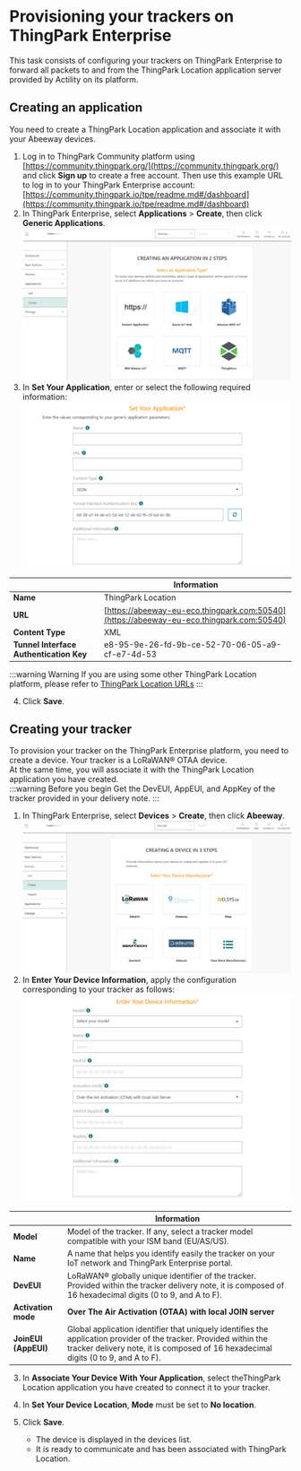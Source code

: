 # Provisioning your trackers on ThingPark Enterprise
This task consists of configuring your trackers on ThingPark Enterprise to forward all packets to and from the ThingPark Location application server provided by Actility on its platform.
## Creating an application
You need to create a ThingPark Location application and associate it with your Abeeway devices.

1. Log in to ThingPark Community platform using [https://community.thingpark.org/](https://community.thingpark.org/) and click **Sign up** to create a free account. Then use this example URL to log in to your ThingPark Enterprise account: [https://community.thingpark.io/tpe/readme.md#/dashboard](https://community.thingpark.io/tpe/readme.md#/dashboard)
2. In ThingPark Enterprise, select **Applications** &gt; **Create**, then click **Generic Applications**.
![img](./images/TPESelecGenericApp.png)
3. In **Set Your Application**, enter or select the following required information:
![img](./images/TPESetApp.png)

| &nbsp; | Information | 
| - | ----------- | 
| **Name** |  ThingPark Location | 
| **URL** | [https://abeeway-eu-eco.thingpark.com:50540](https://abeeway-eu-eco.thingpark.com:50540) | 
| **Content Type** |  XML | 
| **Tunnel Interface Authentication Key** |  e8-95-9e-26-fd-9b-ce-52-70-06-05-a9-cf-e7-4d-53 | 

:::warning Warning
If you are using some other ThingPark Location platform, please refer to [ThingPark Location URLs](../../troubleshooting-support/ThingParkLocationURLs)
:::

4. Click **Save**.

## Creating your tracker
To provision your tracker on the ThingPark Enterprise platform, you need to create a device. Your tracker is a LoRaWAN® OTAA device.<br/>
At the same time, you will associate it with the ThingPark Location application you have created.<br/>
:::warning Before you begin
 Get the DevEUI, AppEUI, and AppKey of the tracker provided in your delivery note.
:::

1. In ThingPark Enterprise, select **Devices** &gt; **Create**, then click **Abeeway**.<br/>![img](./images/TPECreateDevice.png)
2. In **Enter Your Device Information**, apply the configuration corresponding to your tracker as follows:
![img](./images/TPECreateDevice_2.png)

|  | Information | 
| - | ----------- | 
| **Model** |  Model of the tracker. If any, select a tracker model compatible with your ISM band (EU/AS/US). | 
| **Name** |  A name that helps you identify easily the tracker on your IoT network and ThingPark Enterprise portal. | 
| **DevEUI** |  LoRaWAN® globally unique identifier of the tracker. Provided within the tracker delivery note, it is composed of 16 hexadecimal digits (0 to 9, and A to F). | 
| **Activation mode** |  **Over The Air Activation (OTAA) with local JOIN server** | 
| **JoinEUI (AppEUI)** |  Global application identifier that uniquely identifies the application provider of the tracker. Provided within the tracker delivery note, it is composed of 16 hexadecimal digits (0 to 9, and A to F). | 
3. In **Associate Your Device With Your Application**, select theThingPark Location application you have created to connect it to your tracker.

4. In **Set Your Device Location**, **Mode** must be set to **No location**.
5. Click **Save**.

    * The device is displayed in the devices list.
    * It is ready to communicate and has been associated with ThingPark Location.
